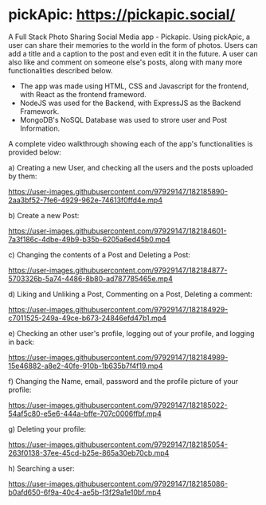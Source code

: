 # pickApic: https://pickapic.social/
A Full Stack Photo Sharing Social Media app - Pickapic.
Using pickApic, a user can share their memories to the world in the form of photos. Users can add a title and a caption to the post and even edit it in the future. A user can also like and comment on someone else's posts, along with many more functionalities described below.

- The app was made using HTML, CSS and Javascript for the frontend, with React as the frontend frameword. 
- NodeJS was used for the Backend, with ExpressJS as the Backend Framework.
- MongoDB's NoSQL Database was used to strore user and Post Information.


A complete video walkthrough showing each of the app's functionalities is provided below:

a) Creating a new User, and checking all the users and the posts uploaded by them:

https://user-images.githubusercontent.com/97929147/182185890-2aa3bf52-7fe6-4929-962e-74613f0ffd4e.mp4

b) Create a new Post:

https://user-images.githubusercontent.com/97929147/182184601-7a3f186c-4dbe-49b9-b35b-6205a6ed45b0.mp4

c) Changing the contents of a Post and Deleting a Post: 

https://user-images.githubusercontent.com/97929147/182184877-5703326b-5a74-4486-8b80-ad787785465e.mp4

d) Liking and Unliking a Post, Commenting on a Post, Deleting a comment: 

https://user-images.githubusercontent.com/97929147/182184929-c7011525-249a-49ce-b673-24846efd47b1.mp4

e) Checking an other user's profile, logging out of your profile, and logging in back: 

https://user-images.githubusercontent.com/97929147/182184989-15e46882-a8e2-40fe-910b-1b635b7f4f19.mp4

f) Changing the Name, email, password and the profile picture of your profile:

https://user-images.githubusercontent.com/97929147/182185022-54af5c80-e5e6-444a-bffe-707c0006ffbf.mp4

g) Deleting your profile:

https://user-images.githubusercontent.com/97929147/182185054-263f0138-37ee-45cd-b25e-865a30eb70cb.mp4

h) Searching a user: 

https://user-images.githubusercontent.com/97929147/182185086-b0afd650-6f9a-40c4-ae5b-f3f29a1e10bf.mp4


